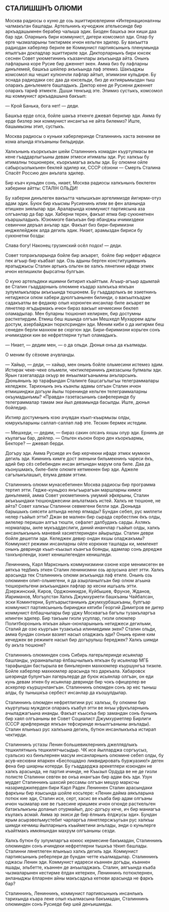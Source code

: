 ## СТАЛИШШНЪ ОЛЮМИ

Москва радиосы о куню де озь эшиттирювлерини «Интернационал»ны чалмакътан башлады.
Артельнинъ кучюджик ательесинде бир аркъадашымнен берабер чалыша эдик.
Бизден башкъа эки киши даа бар эди.
Оларнынъ бири коммунист, дигери комсомол эди.
Олар бу ерге чызмаларыны тиктирмек ичюн кельген эдилер.
Бу вакъытта радиодан хаберлер бериле ве Коммунист партиясынынъ пленумында япылгъан докладлар эшиттириле эди.
Дикторларнынъ бири юксек сеснен Совет укюметининъ къазанчлары акъкъында айта.
Онынъ лафларына коре Русие бир дженнет экен.
Амма биз бу лафларны динълемей, башкъа шейлер акъкъында лаф этемиз.
Шакъаджы комсомол яш чешит кулюнчли лафлар айтып, эпимизни кульдире.
Бу эснада радиодаки сес даа да юксельди, биз де ихтиярымыздан тыш оларакъ динълемеге башладыкъ.
Диктор кене де Русиени дженнет оларакъ тариф этмекте.
Дшши тенкъид эте.
Эпимиз сустыкъ, комсомол яш коммунист аркъадашына бакъып:

— Крой Банька, бога нет! — деди.

Башкъа ерде олса, бойле шакъа эткенге джевап берилир эди.
Амма бу ерде бизлер эки коммунист инсангъа не айта билемиз?
Иште, башымызны этип, сустыкъ.

Москва радиосы о куньки хаберлеринде Сталиннинъ хаста экенини ве кома алында яткъаныны бильдирди.

Халкънынъ къоркъкъан шейи Сталиннинъ комадан къуртулмасы ве кене гъаддарлыгъыны девам этмеси итималы эди.
Рус халкъы бу итималны тюшюнерек, къоркъмагъа акълы эди.
Бу олюмни ойле сабырсызлыкънен беклей эдилер ки, СССР сёзюни — Смерть Сталина Спасёт Россию ден анълата эдилер.

Бир къач куньден сонъ, ниает, Москва радиосы халкънынъ беклеген хаберини айтты: СТАЛІН ОЛЬДИ!

Бу хаберни динълеген вакъьтта чалышкъан аргелимизде йигирми-отуз адам эдик.
Буюк бир къысмы Русиенинъ илим ве фен аланында етишкен зиялылар эди.
Араларында коммунист партиясына аза олгъанлар да бар эди.
Хаберни терен, факъат япма бир сукюнетнен къаршыладыкъ.
Юзюмизге бакъкъан бир ябанджы ичимиздеки севинчни деръал анълар эди.
Факъат биз бири-биримизни инджелейджек алда дегиль эдик.
Ниает, арамыздан бириси бу сукюнетни бозды:

Слава богу!
Наконец грузинский осёл подох! — деди.

Совет топракъларында бойле бир акъарет,  бойле бир нефрет ифадеси пек агъыр бир къабаат эди.
Озь адыны берген конституциянынъ яратыджысы Сталин артыкъ ольген ве халкъ лянетини ифаде этмек ичюн келишикли фырсатны булгъан.

О куню артельдеки ишимни битирип къайттым.
Агьыр-агъыр адымлай ве Сталин гъаддарнынъ олюмине къадар халкъкъа япкъан зулумлыкълары акъкъында тюшюнем.
Бу гъаддарлыкъ ве эзиетнинъ нетиджеси олюм хабери дуюлгъанынен билинди, о вакъыткъадже садакъатлы ве федакяр олып корюнген инсанлар биле акъарет ве лянетлер ягъдырмакъ ичюн бираз вакъыт кечмесини беклеп оламадылар.
Мен буларны тюшюнип келиркен, бир достумны расткетирдим.
Етмиш беш яшында олгъан Мешхедп Мухаррем адлы достум, азербайджан тюрклсринден эди.
Меним киби о да иигирми беш сенеден берли махкюм ве сюргюн эди.
Бири-биримизни корьген сонъ ичимиздеки кин ве нефретлерни тутып оламадыкъ.

— Ниает, — дедим мен, — о да ольди.
Дюнья онъа да къалмады.

О меним бу сёзюме ачувланды.

— Хайыр, — деди, — хайыр, мен онынъ бойле ольмесини истемез эдим.
Истирак чеке-чеке ольмели, чектиклерининъ джезасыны булмалы эди.
Ярын газегаларда окъур ве янъылмагъанымны анъларсынъ.
Дюньянынъ эр тарафындан Сталинге башсагълыгъы телеграммалары келеджек.
Тарихнынъ энъ къанлы адамы олгъан Сталин ичюн етмишинджи догъум йылы торенинде кельген телеграммаларны окъумадынъмы?
«Правда» газетасынынъ саифелеринде бу телеграммалар тамам эки йыл девамында басылды.
Иште, дюнья бойледир.

Ихтияр достумнынъ юзю ачувдан къып-къырмызы олды, юмрукъларыны саллап-саллап лаф эте.
Тескин бермек истедим.

— Мешхеди, — дедим, — бираз сакин олсанъ яхшы олур эди.
Ернинъ де къулагъы бар, дейлер.
— Ольген къоюн борю ден къоркъармы, Бекторе? — джевап берди.

Догъру эди.
Амма Русиеде ич бир керчекни ифаде этмєк мумкюн дегиль эди.
Кимнинъ кимге дост экеныни бильмекнинъ чареси ёкъ, адий бир сёз себебинден инсан аятындан марум ола биле.
Даа да къонушмакъ, биле-биле олюмге кетмекнен бир эди.
Аджеле сагълыкълашып, ёлума девам эттим.

Сталиннинъ олюми мунасебетинен Москва радиосы бир программа тертип этти.
Гедже-куньдюз янъгъырагъан маршларны кимсе динълемей, амма Совет укюметининъ умумий эфкярыны, Сталин акъкъындаки тюшюнджесини анълатмакъ истей.
Халкъ не тюшюне, не айта?
Совет халкъы Сталинни севмегени белли эди.
Дюньяда барышыкъ сиясети алтында нелер япмады?
Бундан себеп, рус миллети нелер гъайып этти?
Джан ве малнен бир сырада сербестлик ёкъ олды, аилелер перишан алгъа тюшти, сефалет далбудакъ сарды.
Ахлякъ нормалары, аиле мукъаддеслиги, диний инанчлар гъайып олды, халкъ инсанлыкънынъ маневий хасиетлеринден айырылды.
Сталин деври бойле дешетли эди.
Келеджек девир ондан яхшы оладжакъмы?
Коммунист режими инсанларны ойле корюкке ташлады ки, мемлекет онынъ девринде къып-къызыл къангъа боянды, адамлар сонъ дередже тахкънрленди, эзиет кенишлегенден кенишледи.

Лениннинъ, Карл Маркснынъ коммунизмини озюне коре менимсеген ве аяткъа тедбикъ эткен Сталин ленинизмни озь арзусына алет этти.
Халкъ арасында тек Сталиннинъ олюми акъкъында лаф етиле.
Онынъ озь олюминен олип-ольмегени, я да азырланылгьан бир олюм агьына тюшюрильгени акъкъындакн лафлар эр кесни ишгьаль этти.
Дзержинский, Киров, Орджоникидзе, Куйбышев, Фрунзе, Жданов, Иариманов, Могъулстан Халкъ Джумхуриети башкъаны Чайбалсан, эски Коминтерни, Булгьарыстаниынъ джумхурбашкъаны, булгъар коммунист партиясынынъ биринджи кятиби Георгий Димитров ве дигер коммунист ёлбашчылары бир уджу Москвагъа багълы тузакъларгъа илинген эдилер.
Бир такъым гизли усуллар, гизли олюмлер Политбюронынъ япкъан айын-оюнларынынъ нетиджеси дегильми, Сталий де озю къургьан тузакъкъа илинмедими экен?
Сталин ольди, амма бундан сонъки вазиет насыл оладжакъ эди?
Онынъ ерине ким кечеджек ве режимге насыл бир догърулыш береджек?
Халкъ шимди бу акъта тюшюне?

Сталиннинъ олюминден сонъ Сибирь лагерьлеринде исьянлар башланды, украиналылар ёлбашчылыкъ япкъан бу исьянлар МГБ тарафындан бастырыла ве бинълернен махкюмлер къуршунгъа тизиле.
Бойле хаберлер махкюмлер арасында тез даркъала.
Хабаровск шеэринде булунгъан лагерьлерде де буюк исьянлар олгъан, он еди кунь девам эткен бу исьянлар девринде бир чокъ офицерлер ве аскерлер къуршунлангъан.
Сталиннинъ олюмден сонъ эр кес тыныш алды, бу тынышкъа сербест инсанлар да къошулдылар.

Сталиннинъ олюмден нефретлигини рус халкъы, бу олюмни бир къуртулыш муждеси оларакъ къабул этти ве янъы уфукъларнынъ ачыладжагъына инанды.
Факъат къыскъа бир замандан сонъ бунынъ бир хаял олгъаныны ве Совет Социалист Джумхуриетлер Бирлиги (СССР арифлеринде япкъан тефсиринде янъылгъаныны анълады).
Сталин ялынъыз рус халкъына дегиль, бутюн инсанлыкъкъа истирап чектирди.

Сталиннинъ устазы Ленин большевиклернинъ джеллядлыкъ тешкилятнынъ тешкилятчысыдыр.
ЧК исе йылларджа соргъусыз, суальсиз юз бинълернен масум инсанларнынъ олюмине себеп олды, бу асув-кесювни япаркен «Беспощадно ликвидировать буржуазию!» деген фена бир шиарны котерди.
Бу гъаддарджа арекетлери юзюнден не халкъ арасында, не партия ичинде, не Къызыл Ордуда ве не де гизли полисте Сталинни севген ве онъа инангъан бир адам ёкъ эди.
Узун муддет Сталиннинъ шахсий рессамы олгъан мешур марксчы назариеджилерден бири Карл Радек Лениннен Сталин арасындаки фаркъны бир язысында шойле косьтере: «Ленин дайма аякъларына потюк кие эди, Сталин исе, серт, хасис ве къаба бир адам олгъаны ичюн чызмалар кие ве гъаесине иришмек ичюн огюнде расткельген батакълыкъны доланып отурмайып, дос-догъру кече, ич бир маниагъа къулакъ асмай.
Амма эр экиси де бир ёлныиъ ёлджусы эди».
Бундан ярым асырэвельмустебит чарларгъа лянетлерсжъугьан рус халкъы шимди кечмиш йылларнынъ къыйметини анълады, энди о куньлерге къайтмакъ имкянындан махрум олгъаныны сезди.

Халкъ бутюн бу зулумларгъа кокюс кермесине бакъмадан, Сталиннинъ олюминден сонъ ичиндеки нефретлерни тышкъа тёкип башлады.
Сталинни лянетлеген ялынъыз халкъ дегиль эди.
Коммунист партиясынынъ реберлери де бундан четте къалмадылар.
Сталиннинъ оджасы Ленин эди.
Коммунист идареси къаннен догъды, къаннен яшады, эльбетте, къаннен де анъыладжакъ.
Сталин, аягъында къаба чызмаларынен кестирме ёлдан кетеркен, Лениннинъ потюклернен, анланыджы ёлларнен айны макъсадкъа кетюви арасында не фаркъ бар?

Сталиннинъ, Лениннинъ, коммунист партиясынынъ инсанлыкъ тарихында къара леке олып къалмасына бакъмадан, Сталиннинъ олюминден сонъ Русиеде бир шей денъишмеды.
